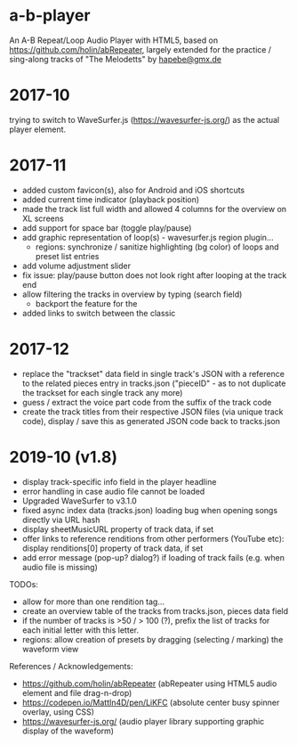 a-b-player
==========

An A-B Repeat/Loop Audio Player with HTML5, based on
https://github.com/holin/abRepeater, largely extended
for the practice / sing-along tracks of "The Melodetts"
by hapebe@gmx.de

2017-10
=======
trying to switch to WaveSurfer.js (https://wavesurfer-js.org/) as the actual player element.

2017-11
=======
* added custom favicon(s), also for Android and iOS shortcuts
* added current time indicator (playback position)
* made the track list full width and allowed 4 columns for the overview on XL screens
* add support for space bar (toggle play/pause)
* add graphic representation of loop(s) - wavesurfer.js region plugin...
	* regions: synchronize / sanitize highlighting (bg color) of loops and preset list entries
* add volume adjustment slider
* fix issue: play/pause button does not look right after looping at the track end
* allow filtering the tracks in overview by typing (search field)
	* backport the feature for the <audio> element-based version
* added links to switch between the classic <audio> player and the wavesurfer version

2017-12
=======
* replace the "trackset" data field in single track's JSON with a reference to the related pieces entry in tracks.json ("pieceID" - as to not duplicate the trackset for each single track any more)
* guess / extract the voice part code from the suffix of the track code
* create the track titles from their respective JSON files (via unique track code), display / save this as generated JSON code back to tracks.json

2019-10 (v1.8)
=======
* display track-specific info field in the player headline
* error handling in case audio file cannot be loaded
* Upgraded WaveSurfer to v3.1.0
* fixed async index data (tracks.json) loading bug when opening songs directly via URL hash
* display sheetMusicURL property of track data, if set
* offer links to reference renditions from other performers (YouTube etc): display renditions[0] property of track data, if set
* add error message (pop-up? dialog?) if loading of track fails (e.g. when audio file is missing)

TODOs:
* allow for more than one rendition tag...
* create an overview table of the tracks from tracks.json, pieces data field
* if the number of tracks is >50 / > 100 (?), prefix the list of tracks for each initial letter with this letter.
* regions: allow creation of presets by dragging (selecting / marking) the waveform view


References / Acknowledgements:
* https://github.com/holin/abRepeater (abRepeater using HTML5 audio element and file drag-n-drop)
* https://codepen.io/MattIn4D/pen/LiKFC (absolute center busy spinner overlay, using CSS)
* https://wavesurfer-js.org/ (audio player library supporting graphic display of the waveform)
